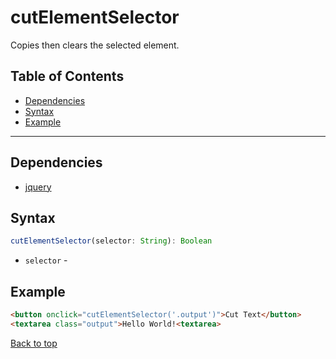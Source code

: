 # cutElementSelector
Copies then clears the selected element.
## Table of Contents
- [Dependencies](#dependencies)
- [Syntax](#syntax)
- [Example](#example)
---

## Dependencies
- [jquery](dependencies.md#jquery)
## Syntax
```typescript
cutElementSelector(selector: String): Boolean
```
- `selector` - 
## Example
```html
<button onclick="cutElementSelector('.output')">Cut Text</button>
<textarea class="output">Hello World!<textarea>
```
[Back to top](#)
